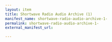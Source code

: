 ```yaml
---
layout: item
title: Shortwave Radio Audio Archive (1)
manifest_name: shortwave-radio-audio-archive-1-
permalink: shortwave-radio-audio-archive-1-
external_manifest_url: 

---
```

<!-- Add an essay or interpretive material below this line,
using HTML or markdown.  Do not modify this file above this line -->
